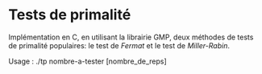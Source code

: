 # Tests de primalité

Implémentation en C, en utilisant la librairie GMP, deux méthodes de tests de primalité populaires: le test de *Fermat* et le test de *Miller-Rabin*.

Usage : ./tp nombre-a-tester [nombre_de_reps]
